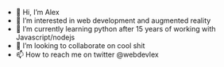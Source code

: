 - 👋 Hi, I’m Alex
- 👀 I’m interested in web development and augmented reality
- 🌱 I’m currently learning python after 15 years of working with Javascript/nodejs
- 💞️ I’m looking to collaborate on cool shit
- 📫 How to reach me on twitter @webdevlex

<!---
alexjbrown2/alexjbrown2 is a ✨ special ✨ repository because its `README.md` (this file) appears on your GitHub profile.
You can click the Preview link to take a look at your changes.
--->
